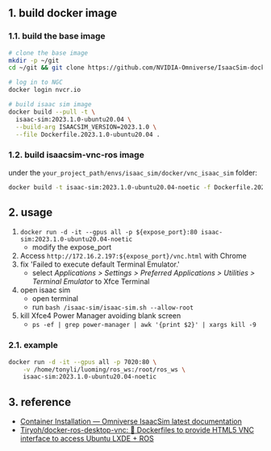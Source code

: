 ## 1. build docker image

### 1.1. build the base image

```sh
# clone the base image
mkdir -p ~/git
cd ~/git && git clone https://github.com/NVIDIA-Omniverse/IsaacSim-dockerfiles.git

# log in to NGC
docker login nvcr.io

# build isaac sim image
docker build --pull -t \
  isaac-sim:2023.1.0-ubuntu20.04 \
  --build-arg ISAACSIM_VERSION=2023.1.0 \
  --file Dockerfile.2023.1.0-ubuntu20.04 .
```

### 1.2. build isaacsim-vnc-ros image

under the `your_project_path/envs/isaac_sim/docker/vnc_isaac_sim` folder:

```sh
docker build -t isaac-sim:2023.1.0-ubuntu20.04-noetic -f Dockerfile.2023.1.0-ubuntu20.04-noetic .
```

## 2. usage

1. `docker run -d -it --gpus all -p ${expose_port}:80 isaac-sim:2023.1.0-ubuntu20.04-noetic`
    - modify the expose_port
2. Access `http://172.16.2.197:${expose_port}/vnc.html` with Chrome
3. fix 'Failed to execute default Terminal Emulator.'
    - select *Applications > Settings > Preferred Applications > Utilities > Terminal Emulator* to Xfce Terminal
4. open isaac sim
    - open terminal
    - run `bash /isaac-sim/isaac-sim.sh --allow-root`
5. kill Xfce4 Power Manager avoiding blank screen
    - `ps -ef | grep power-manager | awk '{print $2}' | xargs kill -9`

### 2.1. example

```sh
docker run -d -it --gpus all -p 7020:80 \
    -v /home/tonyli/luoming/ros_ws:/root/ros_ws \
    isaac-sim:2023.1.0-ubuntu20.04-noetic
```

## 3. reference

- [Container Installation — Omniverse IsaacSim latest documentation](https://docs.omniverse.nvidia.com/isaacsim/latest/installation/install_container.html)
- [Tiryoh/docker-ros-desktop-vnc: 🐳 Dockerfiles to provide HTML5 VNC interface to access Ubuntu LXDE + ROS](https://github.com/Tiryoh/docker-ros-desktop-vnc)